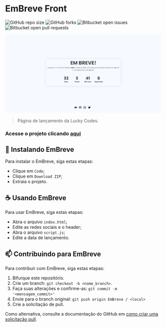 # EmBreve Front

![GitHub repo size](https://img.shields.io/github/repo-size/LuckyCodes-App/EmBreve?style=for-the-badge)
![GitHub forks](https://img.shields.io/github/forks/LuckyCodes-App/EmBreve?style=for-the-badge)
![Bitbucket open issues](https://img.shields.io/bitbucket/issues/LuckyCodes-App/EmBreve?style=for-the-badge)
![Bitbucket open pull requests](https://img.shields.io/bitbucket/pr-raw/LuckyCodes-App/EmBreve?style=for-the-badge)

<img src="site.png">

> Página de lançamento da Lucky Codes.

### Acesse o projeto clicando <a href="https://LuckyCodes-App.github.io/EmBreve/index.html" target="_blank"> aqui</a>

## 🚀 Instalando EmBreve

Para instalar o EmBreve, siga estas etapas:

* Clique em `Code`;
* Clique em `Download ZIP`;
* Extraia o projeto.

## ☕ Usando EmBreve

Para usar EmBreve, siga estas etapas:

* Abra o arquivo `index.html`;
* Edite as redes sociais e o header;
* Abra o arquivo `script.js`;
* Edite a data de lançamento.

## 📫 Contribuindo para EmBreve
Para contribuir com EmBreve, siga estas etapas:

1. Bifurque este repositório.
2. Crie um branch: `git checkout -b <nome_branch>`.
3. Faça suas alterações e confirme-as: `git commit -m '<mensagem_commit>'`
4. Envie para o branch original: `git push origin EmBreve / <local>`
5. Crie a solicitação de pull.

Como alternativa, consulte a documentação do GitHub em [como criar uma solicitação pull](https://help.github.com/en/github/collaborating-with-issues-and-pull-requests/creating-a-pull-request).